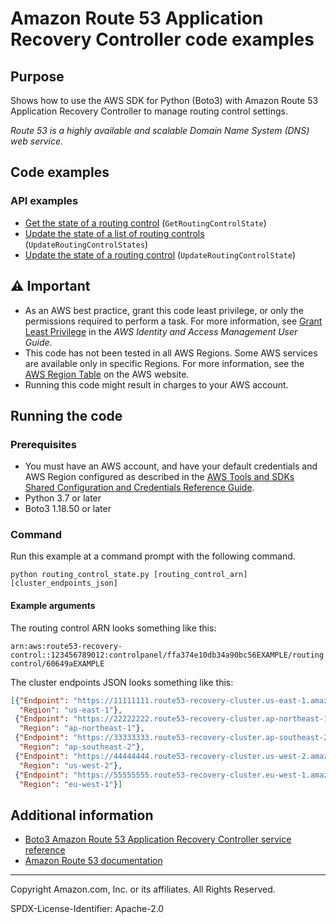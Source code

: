 # Amazon Route 53 Application Recovery Controller code examples

## Purpose

Shows how to use the AWS SDK for Python (Boto3) with Amazon Route 53 Application 
Recovery Controller to manage routing control settings.

*Route 53 is a highly available and scalable Domain Name System (DNS) web service.*

## Code examples

### API examples

* [Get the state of a routing control](routing_control_states.py)
(`GetRoutingControlState`)
* [Update the state of a list of routing controls](routing_control_states.py)
(`UpdateRoutingControlStates`)
* [Update the state of a routing control](routing_control_states.py)
(`UpdateRoutingControlState`)

## ⚠ Important

- As an AWS best practice, grant this code least privilege, or only the 
  permissions required to perform a task. For more information, see 
  [Grant Least Privilege](https://docs.aws.amazon.com/IAM/latest/UserGuide/best-practices.html#grant-least-privilege) 
  in the *AWS Identity and Access Management 
  User Guide*.
- This code has not been tested in all AWS Regions. Some AWS services are 
  available only in specific Regions. For more information, see the 
  [AWS Region Table](https://aws.amazon.com/about-aws/global-infrastructure/regional-product-services/)
  on the AWS website.
- Running this code might result in charges to your AWS account.

## Running the code

### Prerequisites

- You must have an AWS account, and have your default credentials and AWS Region
  configured as described in the [AWS Tools and SDKs Shared Configuration and
  Credentials Reference Guide](https://docs.aws.amazon.com/credref/latest/refdocs/creds-config-files.html).
- Python 3.7 or later
- Boto3 1.18.50 or later

### Command

Run this example at a command prompt with the following command.

```commandline
python routing_control_state.py [routing_control_arn] [cluster_endpoints_json]
``` 

#### Example arguments

The routing control ARN looks something like this:

`arn:aws:route53-recovery-control::123456789012:controlpanel/ffa374e10db34a90bc56EXAMPLE/routingcontrol/60649aEXAMPLE`

The cluster endpoints JSON looks something like this:

```json
[{"Endpoint": "https://11111111.route53-recovery-cluster.us-east-1.amazonaws.com/v1", 
  "Region": "us-east-1"}, 
 {"Endpoint": "https://22222222.route53-recovery-cluster.ap-northeast-1.amazonaws.com/v1",
  "Region": "ap-northeast-1"},
 {"Endpoint": "https://33333333.route53-recovery-cluster.ap-southeast-2.amazonaws.com/v1",
  "Region": "ap-southeast-2"},
 {"Endpoint": "https://44444444.route53-recovery-cluster.us-west-2.amazonaws.com/v1",
  "Region": "us-west-2"},
 {"Endpoint": "https://55555555.route53-recovery-cluster.eu-west-1.amazonaws.com/v1",
  "Region": "eu-west-1"}]
```

## Additional information

- [Boto3 Amazon Route 53 Application Recovery Controller service reference](https://boto3.amazonaws.com/v1/documentation/api/latest/reference/services/route53-recovery-cluster.html)
- [Amazon Route 53 documentation](https://docs.aws.amazon.com/route53)

---
Copyright Amazon.com, Inc. or its affiliates. All Rights Reserved.

SPDX-License-Identifier: Apache-2.0
